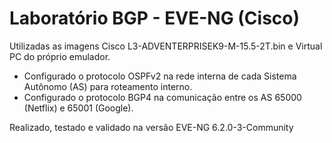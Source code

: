 # Laboratório BGP - EVE-NG (Cisco)

Utilizadas as imagens Cisco L3-ADVENTERPRISEK9-M-15.5-2T.bin e Virtual PC do próprio emulador.

* Configurado o protocolo OSPFv2 na rede interna de cada Sistema Autônomo (AS) para roteamento interno.
* Configurado o protocolo BGP4 na comunicação entre os AS 65000 (Netflix) e 65001 (Google).

Realizado, testado e validado na versão EVE-NG 6.2.0-3-Community
